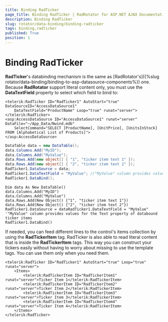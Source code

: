 ```yaml
---
title: Binding RadTicker
page_title: Binding RadTicker | RadRotator for ASP.NET AJAX Documentation
description: Binding RadTicker
slug: rotator/data-binding/binding-radticker
tags: binding,radticker
published: True
position: 1
---
```


# Binding RadTicker

**RadTicker**'s databinding mechanism is the same as [RadRotator's]({%slug rotator/data-binding/binding-to-asp-datasource-components%}) one. Because **RadRotator** support literal content only, you must use the **DataTextField** property to select which field to bind to:

````ASP.NET
<telerik:RadTicker ID="RadTicker1" AutoStart="true" DataSourceID="AccessDataSource1"
	DataTextField="ProductName" Loop="true" runat="server">
</telerik:RadTicker>
<asp:AccessDataSource ID="AccessDataSource1" runat="server" DataFile="~/App_Data/Nwind.mdb"
	SelectCommand="SELECT [ProductName], [UnitPrice], [UnitsInStock] FROM [Alphabetical List of Products]">
</asp:AccessDataSource>
````

````C#
DataTable data = new DataTable();
data.Columns.Add("MyID");
data.Columns.Add("MyValue");
data.Rows.Add(new object[] { "1", "ticker item text 1" });
data.Rows.Add(new object[] { "2", "ticker item text 2" });
RadTicker1.DataSource = data;
RadTicker1.DataTextField = "MyValue"; //"MyValue" column provides values for the Text property of databound ticker items
RadTicker1.DataBind();
````
````VB
Dim data As New DataTable()
data.Columns.Add("MyID")
data.Columns.Add("MyValue")
data.Rows.Add(New Object() {"1", "ticker item text 1"})
data.Rows.Add(New Object() {"2", "ticker item text 2"})
RadTicker1.DataSource = dataRadTicker1.DataTextField = "MyValue" '"MyValue" column provides values for the Text property of databound ticker items
RadTicker1.DataBind()
````

If needed, you can feed different lines to the control's items collection by using the **RadTickerItem** tag. RadTicker is also able to read literal content that is inside the **RadTickerItem** tags. This way you can construct your tickers easily without having to worry about missing to use the template tags. You can use them only when you need them.

````ASP.NET
<telerik:RadTicker ID="RadTicker1" AutoStart="true" Loop="true" runat="server">
	<Items>
		<telerik:RadTickerItem ID="RadTickerItem1" runat="server">Ticker Item 1</telerik:RadTickerItem>
		<telerik:RadTickerItem ID="RadTickerItem2" runat="server">Ticker Item 2</telerik:RadTickerItem>
		<telerik:RadTickerItem ID="RadTickerItem3" runat="server">Ticker Item 3</telerik:RadTickerItem>
		<telerik:RadTickerItem ID="RadTickerItem4" runat="server">Ticker Item 4</telerik:RadTickerItem>
	</Items>
</telerik:RadTicker>
````


